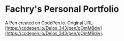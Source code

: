 # Fachry's Personal Portfolio

A Pen created on CodePen.io. Original URL: [https://codepen.io/Delos_343/pen/gOmMBdw](https://codepen.io/Delos_343/pen/gOmMBdw).

